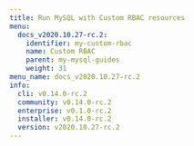 ```yaml
---
title: Run MySQL with Custom RBAC resources
menu:
  docs_v2020.10.27-rc.2:
    identifier: my-custom-rbac
    name: Custom RBAC
    parent: my-mysql-guides
    weight: 31
menu_name: docs_v2020.10.27-rc.2
info:
  cli: v0.14.0-rc.2
  community: v0.14.0-rc.2
  enterprise: v0.1.0-rc.2
  installer: v0.14.0-rc.2
  version: v2020.10.27-rc.2
---
```


